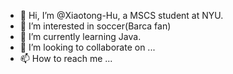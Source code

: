 - 👋 Hi, I’m @Xiaotong-Hu, a MSCS student at NYU.
- 👀 I’m interested in soccer(Barca fan)
- 🌱 I’m currently learning Java.
- 💞️ I’m looking to collaborate on ...
- 📫 How to reach me ...

<!---
Xiaotong-Hu/Xiaotong-Hu is a ✨ special ✨ repository because its `README.md` (this file) appears on your GitHub profile.
You can click the Preview link to take a look at your changes.
--->
